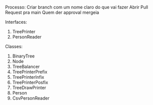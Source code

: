 Processo:
Criar branch com um nome claro do que vai fazer
Abrir Pull Request pra main
Quem der approval mergeia

Interfaces:
1. TreePrinter
1. PersonReader

Classes:
1. BinaryTree
1. Node
1. TreeBalancer
1. TreePrinterPrefix
1. TreePrinterInfix
1. TreePrinterPosfix
1. TreeDrawPrinter
1. Person
1. CsvPersonReader
